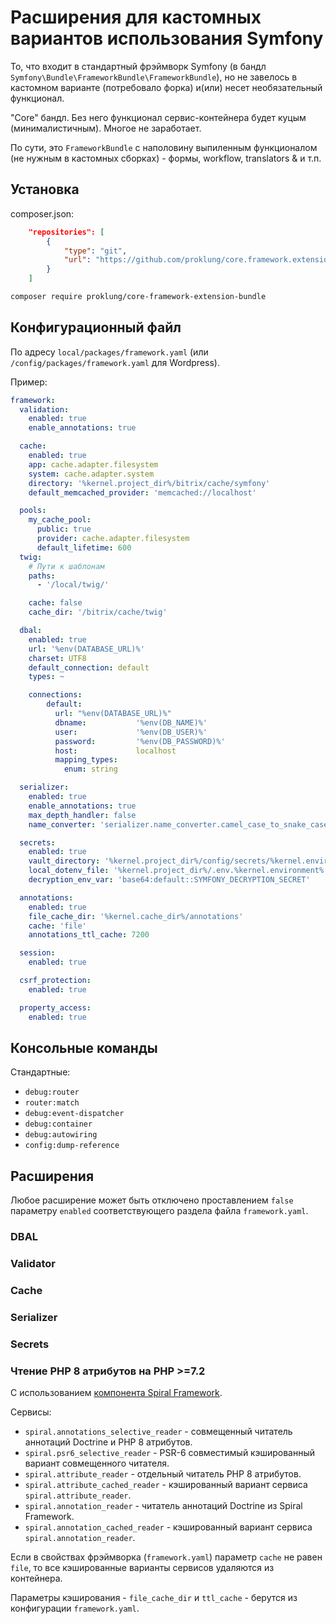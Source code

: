 # Расширения для кастомных вариантов использования Symfony

То, что входит в стандартный фрэймворк Symfony (в бандл `Symfony\Bundle\FrameworkBundle\FrameworkBundle`), но не завелось в кастомном варианте (потребовало форка) и(или) несет
необязательный функционал.

"Core" бандл. Без него функционал сервис-контейнера будет куцым (минималистичным). Многое не заработает.

По сути, это `FrameworkBundle` с наполовину выпиленным функционалом (не нужным в кастомных сборках) - формы, workflow, translators & и т.п.

## Установка

composer.json:

```json
    "repositories": [
        {
            "type": "git",
            "url": "https://github.com/proklung/core.framework.extension.bundle"
        }
    ]
```

```bash
composer require proklung/core-framework-extension-bundle
```

## Конфигурационный файл

По адресу `local/packages/framework.yaml` (или `/config/packages/framework.yaml` для Wordpress).

Пример:

```yaml
framework:
  validation:
    enabled: true
    enable_annotations: true

  cache:
    enabled: true
    app: cache.adapter.filesystem
    system: cache.adapter.system
    directory: '%kernel.project_dir%/bitrix/cache/symfony'
    default_memcached_provider: 'memcached://localhost'

  pools:
    my_cache_pool:
      public: true
      provider: cache.adapter.filesystem
      default_lifetime: 600
  twig:
    # Пути к шаблонам
    paths:
      - '/local/twig/'

    cache: false
    cache_dir: '/bitrix/cache/twig'

  dbal:
    enabled: true
    url: '%env(DATABASE_URL)%'
    charset: UTF8
    default_connection: default
    types: ~

    connections:
        default:
          url: "%env(DATABASE_URL)%"
          dbname:           '%env(DB_NAME)%'
          user:             '%env(DB_USER)%'
          password:         '%env(DB_PASSWORD)%'
          host:             localhost
          mapping_types:
            enum: string

  serializer:
    enabled: true
    enable_annotations: true
    max_depth_handler: false
    name_converter: 'serializer.name_converter.camel_case_to_snake_case'

  secrets:
    enabled: true
    vault_directory: '%kernel.project_dir%/config/secrets/%kernel.environment%'
    local_dotenv_file: '%kernel.project_dir%/.env.%kernel.environment%.local'
    decryption_env_var: 'base64:default::SYMFONY_DECRYPTION_SECRET'

  annotations:
    enabled: true
    file_cache_dir: '%kernel.cache_dir%/annotations'
    cache: 'file'
    annotations_ttl_cache: 7200

  session:
    enabled: true

  csrf_protection:
    enabled: true

  property_access:
    enabled: true
```

## Консольные команды

Стандартные:

- `debug:router`
- `router:match`
- `debug:event-dispatcher`
- `debug:container`
- `debug:autowiring`
- `config:dump-reference`

## Расширения

Любое расширение может быть отключено проставлением `false` параметру `enabled` соответствующего раздела файла
`framework.yaml`.

### DBAL

### Validator

### Cache

### Serializer

### Secrets

### Чтение PHP 8 атрибутов на PHP >=7.2

С использованием [компонента Spiral Framework](https://spiral.dev/docs/component-attributes).

Сервисы:

- `spiral.annotations_selective_reader` - совмещенный читатель аннотаций Doctrine и PHP 8 атрибутов.
- `spiral.psr6_selective_reader` - PSR-6 совместимый кэшированный вариант совмещенного читателя.
- `spiral.attribute_reader` - отдельный читатель PHP 8 атрибутов.
- `spiral.attribute_cached_reader` - кэшированный вариант сервиса `spiral.attribute_reader`.
- `spiral.annotation_reader` - читатель аннотаций Doctrine из Spiral Framework.
- `spiral.annotation_cached_reader` - кэшированный вариант сервиса `spiral.annotation_reader`.

Если в свойствах фрэймворка (`framework.yaml`) параметр `cache` не равен `file`, то все кэшированные варианты сервисов удаляются из контейнера.

Параметры кэширования - `file_cache_dir` и `ttl_cache` - берутся из конфигурации `framework.yaml`.